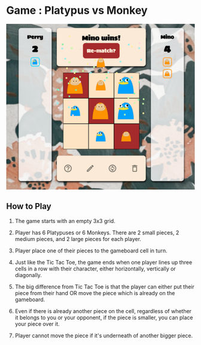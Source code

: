 # Game : Platypus vs Monkey

![Gameboard](/src/pages/GameBoard/img/platypus_vs_monkey.png)

## How to Play

1.  The game starts with an empty 3x3 grid.

2.  Player has 6 Platypuses or 6 Monkeys. There are 2 small
    pieces, 2 medium pieces, and 2 large pieces for each player.

3.  Player place one of their pieces to the gameboard cell in
    turn.

4.  Just like the Tic Tac Toe, the game ends when one player
    lines up three cells in a row with their character, either
    horizontally, vertically or diagonally.

5.  The big difference from Tic Tac Toe is that the player can
    either put their piece from their hand OR move the piece which
    is already on the gameboard.

6.  Even if there is already another piece on the cell,
    regardless of whether it belongs to you or your opponent, if the
    piece is smaller, you can place your piece over it.

7.  Player cannot move the piece if it's underneath of another
    bigger piece.
